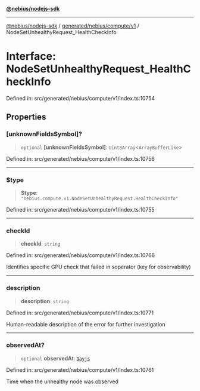 [**@nebius/nodejs-sdk**](../../../../../README.md)

---

[@nebius/nodejs-sdk](../../../../../README.md) / [generated/nebius/compute/v1](../README.md) / NodeSetUnhealthyRequest_HealthCheckInfo

# Interface: NodeSetUnhealthyRequest_HealthCheckInfo

Defined in: src/generated/nebius/compute/v1/index.ts:10754

## Properties

### \[unknownFieldsSymbol\]?

> `optional` **\[unknownFieldsSymbol\]**: `Uint8Array`\<`ArrayBufferLike`\>

Defined in: src/generated/nebius/compute/v1/index.ts:10756

---

### $type

> **$type**: `"nebius.compute.v1.NodeSetUnhealthyRequest.HealthCheckInfo"`

Defined in: src/generated/nebius/compute/v1/index.ts:10755

---

### checkId

> **checkId**: `string`

Defined in: src/generated/nebius/compute/v1/index.ts:10766

Identifies specific GPU check that failed in soperator (key for observability)

---

### description

> **description**: `string`

Defined in: src/generated/nebius/compute/v1/index.ts:10771

Human-readable description of the error for further investigation

---

### observedAt?

> `optional` **observedAt**: [`Dayjs`](../../../../../runtime/protos/core/dayjs/classes/Dayjs.md)

Defined in: src/generated/nebius/compute/v1/index.ts:10761

Time when the unhealthy node was observed
